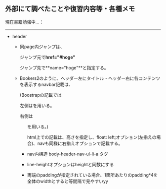 ## 外部にて調べたことや復習内容等・各種メモ

現在書籍勉強中…︙

---

- header

  - 同page内ジャンプは、

    ジャンプ元で**href="#hoge"**

    ジャンプ先で**name="hoge"**と指定する。

  - Bookers2のように、ヘッダー左にタイトル・ヘッダー右に各コンテンツを表示するnavbar記載は、

    (Boostrapの記載では

    左側は<a class="navbar-brand">を用いる。

    右側は<ul class="navbar-nav">を用いる。)

    

    html上での記載は、高さを指定し、float: left;オプション(左揃えの場合)、navも同様に右揃えオプションで記載する。

  - nav内構造 body-header-nav-ul-li-a タグ

  - line-heightオプションはheightと同数にする

  - 両端のpaddingが指定されている場合、1箇所あたりのpadding*4を全体のwidthとすると等間隔で見やすいyy